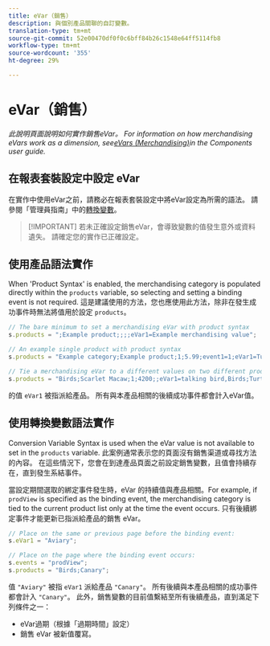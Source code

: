 ```yaml
---
title: eVar（銷售）
description: 與個別產品關聯的自訂變數。
translation-type: tm+mt
source-git-commit: 52e00470df0f0c6bff84b26c1548e64ff5114fb8
workflow-type: tm+mt
source-wordcount: '355'
ht-degree: 29%

---
```



# eVar（銷售）

*此說明頁面說明如何實作銷售eVar。 For information on how merchandising eVars work as a dimension, see[eVars (Merchandising)](/help/components/dimensions/evar-merchandising.md)in the Components user guide.*

## 在報表套裝設定中設定 eVar

在實作中使用eVar之前，請務必在報表套裝設定中將eVar設定為所需的語法。 請參閱「管理員指南」中的[轉換變數](/help/admin/admin/conversion-var-admin/conversion-var-admin.md)。

>[!IMPORTANT] 若未正確設定銷售eVar，會導致變數的值發生意外或資料遺失。 請確定您的實作已正確設定。

## 使用產品語法實作

When &#39;Product Syntax&#39; is enabled, the merchandising category is populated directly within the `products` variable, so selecting and setting a binding event is not required. 這是建議使用的方法，您也應使用此方法，除非在發生成功事件時無法將值用於設定 `products`。

```js
// The bare minimum to set a merchandising eVar with product syntax
s.products = ";Example product;;;;eVar1=Example merchandising value";

// An example single product with product syntax
s.products = "Example category;Example product;1;5.99;event1=1;eVar1=Turtles";

// Tie a merchandising eVar to a different values on two different products
s.products = "Birds;Scarlet Macaw;1;4200;;eVar1=talking bird,Birds;Turtle dove;2;550;;eVar1=love birds";
```

的值 `eVar1` 被指派給產品。 所有與本產品相關的後續成功事件都會計入eVar值。

## 使用轉換變數語法實作

Conversion Variable Syntax is used when the eVar value is not available to set in the `products` variable. 此案例通常表示您的頁面沒有銷售渠道或尋找方法的內容。 在這些情況下，您會在到達產品頁面之前設定銷售變數，且值會持續存在，直到發生系結事件。

當設定期間選取的綁定事件發生時，eVar 的持續值與產品相關。For example, if `prodView` is specified as the binding event, the merchandising category is tied to the current product list only at the time the event occurs. 只有後續綁定事件才能更新已指派給產品的銷售 eVar。

```js
// Place on the same or previous page before the binding event:
s.eVar1 = "Aviary";

// Place on the page where the binding event occurs:
s.events = "prodView";
s.products = "Birds;Canary";
```

值 `"Aviary"` 被指 `eVar1` 派給產品 `"Canary"`。 所有後續與本產品相關的成功事件都會計入 `"Canary"`。 此外，銷售變數的目前值繫結至所有後續產品，直到滿足下列條件之一：

* eVar過期（根據「過期時間」設定）
* 銷售 eVar 被新值覆寫。

